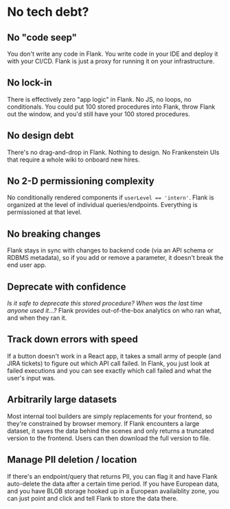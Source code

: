 # No tech debt?

## No "code seep"
You don't write any code in Flank. You write code in your IDE and deploy it with your CI/CD. Flank is just a proxy for running it on your infrastructure.

## No lock-in
There is effectively zero "app logic" in Flank. No JS, no loops, no conditionals.  You could put 100 stored procedures into Flank, throw Flank out the window, and you'd still have your 100 stored procedures.

## No design debt
There's no drag-and-drop in Flank. Nothing to design. No Frankenstein UIs that require a whole wiki to onboard new hires.

## No 2-D permissioning complexity
No conditionally rendered components if `userLevel == 'intern'`. Flank is organized at the level of individual queries/endpoints. Everything is permissioned at that level.

## No breaking changes
Flank stays in sync with changes to backend code (via an API schema or RDBMS metadata), so if you add or remove a parameter, it doesn't break the end user app.

## Deprecate with confidence
_Is it safe to deprecate this stored procedure? When was the last time anyone used it...?_ Flank provides out-of-the-box analytics on who ran what, and when they ran it.

## Track down errors with speed
If a button doesn't work in a React app, it takes a small army of people (and JIRA tickets) to figure out which API call failed. In Flank, you just look at failed executions and you can see exactly which call failed and what the user's input was.

## Arbitrarily large datasets
Most internal tool builders are simply replacements for your frontend, so they're constrained by browser memory. If Flank encounters a large dataset, it saves the data behind the scenes and only returns a truncated version to the frontend. Users can then download the full version to file.

## Manage PII deletion / location
If there's an endpoint/query that returns PII, you can flag it and have Flank auto-delete the data after a certain time period. If you have European data, and you have BLOB storage hooked up in a European availaiblity zone, you can just point and click and tell Flank to store the data there.